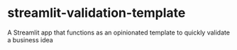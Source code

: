 # streamlit-validation-template
A Streamlit app that functions as an opinionated template to quickly validate a business idea

